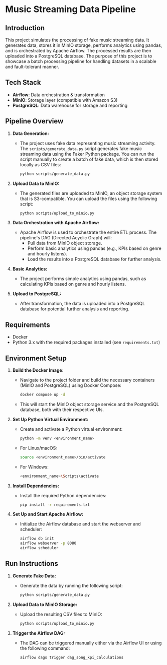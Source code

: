 # Music Streaming Data Pipeline

## Introduction

This project simulates the processing of fake music streaming data. It generates data, stores it in MinIO storage, performs analytics using pandas, and is orchestrated by Apache Airflow. The processed results are then uploaded into a PostgreSQL database. The purpose of this project is to showcase a batch processing pipeline for handling datasets in a scalable and fault-tolerant manner.

## Tech Stack
- **Airflow**: Data orchestration & transformation
- **MinIO**: Storage layer (compatible with Amazon S3)
- **PostgreSQL**: Data warehouse for storage and reporting

## Pipeline Overview

1. **Data Generation:**
   - The project uses fake data representing music streaming activity. The `scripts/generate_data.py` script generates fake music streaming data using the Faker Python package. You can run the script manually to create a batch of fake data, which is then stored locally as CSV files:
   
     ```bash
     python scripts/generate_data.py
     ```

2. **Upload Data to MinIO:**
   - The generated files are uploaded to MinIO, an object storage system that is S3-compatible. You can upload the files using the following script:
   
     ```bash
     python scripts/upload_to_minio.py
     ```

3. **Data Orchestration with Apache Airflow:**
   - Apache Airflow is used to orchestrate the entire ETL process. The pipeline's DAG (Directed Acyclic Graph) will:
     - Pull data from MinIO object storage.
     - Perform basic analytics using pandas (e.g., KPIs based on genre and hourly listens).
     - Load the results into a PostgreSQL database for further analysis.

4. **Basic Analytics:**
   - The project performs simple analytics using pandas, such as calculating KPIs based on genre and hourly listens.

5. **Upload to PostgreSQL:**
   - After transformation, the data is uploaded into a PostgreSQL database for potential further analysis and reporting.

## Requirements
- Docker
- Python 3.x with the required packages installed (see `requirements.txt`)

## Environment Setup

1. **Build the Docker Image:**
   - Navigate to the project folder and build the necessary containers (MinIO and PostgreSQL) using Docker Compose:
   
     ```bash
     docker compose up -d
     ```

   - This will start the MinIO object storage service and the PostgreSQL database, both with their respective UIs.

2. **Set Up Python Virtual Environment:**
   - Create and activate a Python virtual environment:
   
     ```bash
     python -m venv <environment_name>
     ```
   
   - For Linux/macOS:
   
     ```bash
     source <environment_name>/bin/activate
     ```

   - For Windows:
   
     ```bash
     <environment_name>\Scripts\activate
     ```

3. **Install Dependencies:**
   - Install the required Python dependencies:
   
     ```bash
     pip install -r requirements.txt
     ```

4. **Set Up and Start Apache Airflow:**
   - Initialize the Airflow database and start the webserver and scheduler:
   
     ```bash
     airflow db init
     airflow webserver -p 8080
     airflow scheduler
     ```

## Run Instructions

1. **Generate Fake Data:**
   - Generate the data by running the following script:
   
     ```bash
     python scripts/generate_data.py
     ```

2. **Upload Data to MinIO Storage:**
   - Upload the resulting CSV files to MinIO:
   
     ```bash
     python scripts/upload_to_minio.py
     ```

3. **Trigger the Airflow DAG:**
   - The DAG can be triggered manually either via the Airflow UI or using the following command:
   
     ```bash
     airflow dags trigger dag_song_kpi_calculations
     ```
